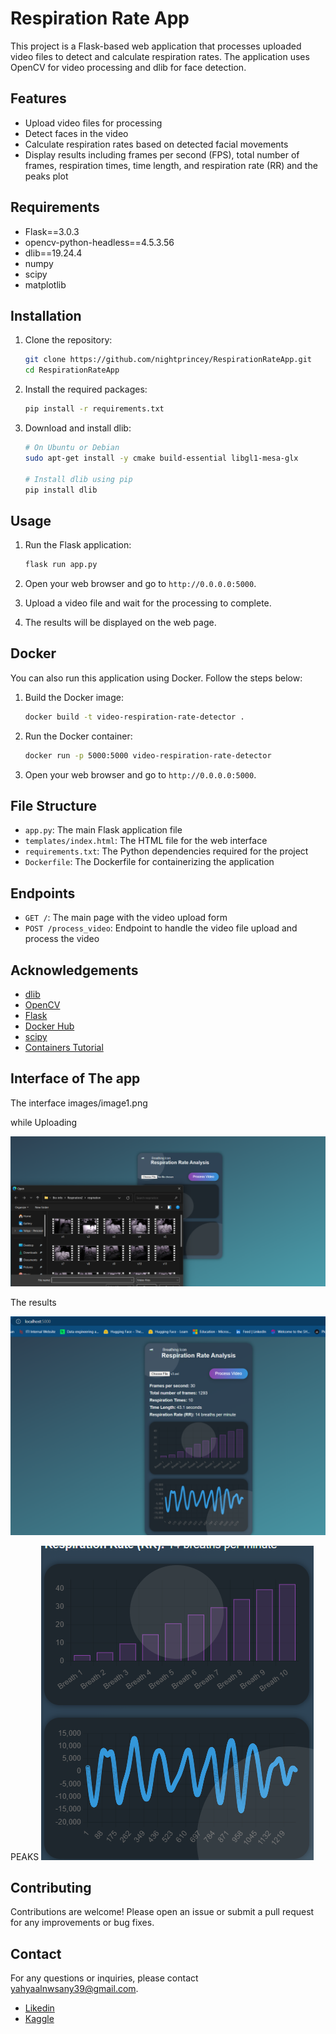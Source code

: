 # Respiration Rate App

This project is a Flask-based web application that processes uploaded video files to detect and calculate respiration rates. The application uses OpenCV for video processing and dlib for face detection.

## Features

- Upload video files for processing
- Detect faces in the video
- Calculate respiration rates based on detected facial movements
- Display results including frames per second (FPS), total number of frames, respiration times, time length, and respiration rate (RR)
and the peaks plot

## Requirements

- Flask==3.0.3
- opencv-python-headless==4.5.3.56
- dlib==19.24.4
- numpy
- scipy
- matplotlib

## Installation

1. Clone the repository:

    ```bash
    git clone https://github.com/nightprincey/RespirationRateApp.git
    cd RespirationRateApp
    ```

2. Install the required packages:

    ```bash
    pip install -r requirements.txt
    ```

3. Download and install dlib:

    ```bash
    # On Ubuntu or Debian
    sudo apt-get install -y cmake build-essential libgl1-mesa-glx

    # Install dlib using pip
    pip install dlib
    ```

## Usage

1. Run the Flask application:

    ```bash
    flask run app.py
    ```

2. Open your web browser and go to `http://0.0.0.0:5000`.

3. Upload a video file and wait for the processing to complete.

4. The results will be displayed on the web page.

## Docker

You can also run this application using Docker. Follow the steps below:

1. Build the Docker image:

    ```bash
    docker build -t video-respiration-rate-detector .
    ```

2. Run the Docker container:

    ```bash
    docker run -p 5000:5000 video-respiration-rate-detector
    ```

3. Open your web browser and go to `http://0.0.0.0:5000`.


## File Structure

- `app.py`: The main Flask application file
- `templates/index.html`: The HTML file for the web interface
- `requirements.txt`: The Python dependencies required for the project
- `Dockerfile`: The Dockerfile for containerizing the application

## Endpoints

- `GET /`: The main page with the video upload form
- `POST /process_video`: Endpoint to handle the video file upload and process the video


## Acknowledgements

- [dlib](http://dlib.net/)
- [OpenCV](https://opencv.org/)
- [Flask](https://flask.palletsprojects.com/)
- [Docker Hub](https://hub.docker.com/)
- [scipy](https://scipy.org/)
- [Containers Tutorial](https://youtu.be/PrusdhS2lmo?si=pGJPuGcMvShj_RXe)


##  Interface of The app


The interface
 images/image1.png

while Uploading

![alt text](<images\image5.png>)


The results

![alt text](<images\image1.png>)

PEAKS
![alt text](<images\image4.png>)


## Contributing

Contributions are welcome! Please open an issue or submit a pull request for any improvements or bug fixes.

## Contact

For any questions or inquiries, please contact [yahyaalnwsany39@gmail.com](mailto:yahyaalnwsany39@gmail.com).

- [Likedin](linkedin.com/in/yahya-alnwsany-8b8206238/)
- [Kaggle](https://www.kaggle.com/alnwsany)
